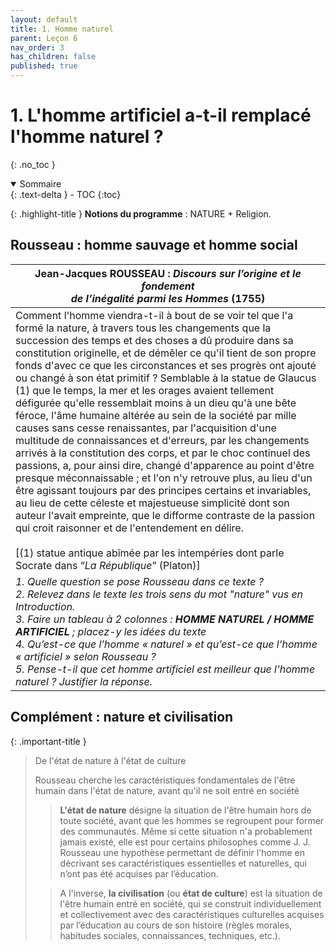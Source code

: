```yaml
---
layout: default
title: 1. Homme naturel
parent: Leçon 6
nav_order: 3
has_children: false
published: true
---
```

# 1. L'homme artificiel a-t-il remplacé l'homme naturel ?
{: .no_toc }

<details open markdown="block">
  <summary>
    Sommaire
  </summary>
  {: .text-delta }
- TOC
{:toc}
</details>

{: .highlight-title }
**Notions du programme** : NATURE + Religion.

## Rousseau : homme sauvage et homme social

| Jean-Jacques ROUSSEAU : *Discours  sur l’origine et le fondement <br> de l’inégalité parmi les Hommes* (1755) |
| ------------------------------------------------------------ |
| Comment l'homme viendra-t-il à bout  de se voir tel que l'a formé la nature, à travers tous les changements que la  succession des temps et des choses a dû produire dans sa constitution  originelle, et de démêler ce qu'il tient de son propre fonds d'avec ce que  les circonstances et ses progrès ont ajouté ou changé à son état  primitif ? Semblable à la statue de Glaucus (1) que le temps, la mer et les  orages avaient tellement défigurée qu'elle ressemblait moins à un dieu qu'à  une bête féroce, l'âme humaine altérée au sein de la société par mille causes  sans cesse renaissantes, par l'acquisition d'une multitude de connaissances  et d'erreurs, par les changements arrivés à la constitution des corps, et par  le choc continuel des passions, a, pour ainsi dire, changé d'apparence au  point d'être presque méconnaissable ; et l'on n'y retrouve plus, au lieu  d'un être agissant toujours par des principes certains et invariables, au  lieu de cette céleste et majestueuse simplicité dont son auteur l'avait  empreinte, que le difforme contraste de la passion qui croit raisonner et de  l'entendement en délire.   <br /><br />[(1) statue antique abîmée par les  intempéries dont parle Socrate dans “*La République*” (Platon)] |
| *1. Quelle question se pose Rousseau dans ce texte ?  <br> 2. Relevez dans le texte les trois sens du mot "nature" vus en Introduction. <br /> 3. Faire un tableau à 2 colonnes : **HOMME** **NATUREL / HOMME ARTIFICIEL** ;  placez-y les idées du texte  <br />4. Qu’est-ce que l’homme « naturel » et qu’est-ce que l’homme « artificiel » selon Rousseau ?  <br />5. Pense-t-il que cet homme artificiel est meilleur que l’homme  naturel ? Justifier la réponse.* |

## Complément : nature et civilisation

{: .important-title }
> De l'état de nature à l'état de culture
>
> Rousseau cherche les caractéristiques fondamentales de l'être humain dans l'état de nature, avant qu'il ne soit entré en société
> 
>> **L'état de nature** désigne la situation de l'être humain hors de toute société, avant que les hommes se regroupent pour former des communautés. Même si cette situation n'a probablement jamais existé, elle est pour certains philosophes comme J. J. Rousseau une hypothèse permettant de définir l'homme en décrivant ses caractéristiques essentielles et naturelles, qui n’ont pas été acquises par l’éducation.   
>
>>A l'inverse, **la civilisation** (ou **état de culture**) est la situation de l'être humain entré en société, qui se construit individuellement et collectivement avec des caractéristiques culturelles acquises par l’éducation au cours de son histoire (règles morales, habitudes sociales, connaissances, techniques, etc.).